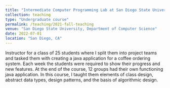 ```yaml
---
title: "Intermediate Computer Programming Lab at San Diego State University - Summer 2022" 
collection: teaching
type: "Undergraduate course"
permalink: /teaching/2021-fall-teaching
venue: "San Diego State University, Department of Computer Science"
date: 2022-07-01
location: "San Diego, CA"
---
```


Instructor for a class of 25 students where I split them into project teams and tasked them with creating a java application for a coffee ordering system.
Each week the students were required to show their progress and new features. At the end of the course, 12 groups had their own functioning java application. In this course, I taught them elements of class design, abstract data types, design patterns, and the basis of algorithmic design. 
